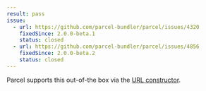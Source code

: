 ```yaml
---
result: pass
issue:
  - url: https://github.com/parcel-bundler/parcel/issues/4320
    fixedSince: 2.0.0-beta.1
    status: closed
  - url: https://github.com/parcel-bundler/parcel/issues/4856
    fixedSince: 2.0.0-beta.2
    status: closed
---
```


Parcel supports this out-of-the box via the [URL constructor](https://parceljs.org/languages/javascript/#url-dependencies).
